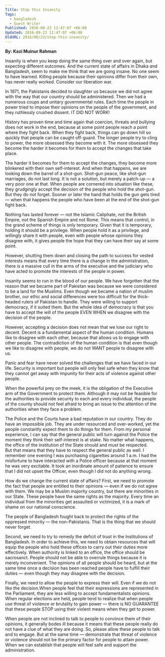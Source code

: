 ```yaml
---
Title: Stop this Insanity
Tags:
  - bangladesh
  - Guest Writer
Published: 2016-08-23 11:47:07 +06:00
Updated: 2016-08-23 11:47:07 +06:00
OldURL: 2016/08/23/stop-this-insanity/
---
```


<strong>By: Kazi  Muinur Rahman</strong> 

Insanity is when you keep doing the same thing over and over again, but expecting 
different outcomes. And the current state of affairs in Dhaka and Bangladesh, seem to make 
me think that we are going insane. No one seem to have learned. Killing people because their 
opinions differ from their own, has never really worked. Consider our liberation war.  

In 1971, the Pakistanis decided to slaughter us because we did not agree with the way 
that our country should be administered. Then we had a numerous coups and unitary 
governmental rules. Each time the people in power tried to impose their opinions on the 
people of the government, and they ruthlessly crushed dissent. IT DID NOT WORK! 

History has proven time and time again that coercion, threats and bullying does not 
work in the end, because at some point people reach a point where they fight back. When 
they fight back, things can go down hill so quickly that people can be caught off-guard. The 
longer people try to cling to power, the more obsessed they become with it. The more 
obsessed they become the harder it becomes for them to accept the changes that take place.  

The harder it becomes for them to accept the changes, they become more blinkered 
with their own self-interest. And when that happens, we are looking down the barrel of a 
shot-gun. Shot-gun peace, like shot-gun marriages, do not last long. It is not a solution, but 
merely a patch-up — a very poor one at that. When people are cornered into situation like 
these, they grudgingly accept the decision of the people who hold the shot-gun. But they do 
not forget. Sooner or later the hand that holds the gun gets tired — when that happens the 
people who have been at the end of the shot-gun fight back.  

Nothing has lasted forever — not the Islamic Caliphate, not the British Empire, not the 
Spanish Empire and not Rome. This means that control, in the grand scheme of things is 
only temporary. Given that it is temporary, holding it should be a privilege. When people hold 
it as a privilege, and willingly share it with people, even with people whose opinions they 
disagree with, it gives people the hope that they can have their say at some point.  

However, shutting them down and closing the path to success for vested interests means 
that every time there is a change in the administration, there is a massive cull in the arms of 
the executive and the judiciary who have acted to promote the interests of the people in 
power.  

Insanity seems to run in the blood of our people. We have forgotten that the reason that 
we became part of Pakistan was because we were considered to be a land for the Muslims. 
Even though we became a nation of muslim brother, our ethic and social differences were too 
difficult for the thick-headed rulers of Pakistan to handle. They were willing to support 
democracy, if it suited them. But the whole idea of democracy is that you have to accept the 
will of the people EVEN WHEN we disagree with the decision of the people.  

However, accepting a decision does not mean that we lose our right to decent. Decent is 
a fundamental aspect of the human condition. Humans like to disagree with each other, 
because that allows us to engage with other people. The contradiction of the human 
condition is that even though we like to disagree with people, we do not WANT people to 
disagree with us.  

Panic and fear have never solved the challenges that we have faced in our life. Security 
is important but people will only feel safe when they know that they cannot get away with 
impunity for their acts of violence against other people.  

When the powerful prey on the meek, it is the obligation of the Executive arm of the 
Government to protect them. Although it may not be feasible for the authorities to provide 
security to each and every individual, the people of the county should not feel afraid to bring 
an issue to the attention of the authorities when they face a problem.  

The Police and the Courts have a bad reputation in our country. They do have an 
impossible job. They are under resourced and over-worked, yet the people constantly expect 
them to do things for them. From my personal experience, I can say that the general public 
will turn against the Police the moment they think their self-interest is at stake. No matter 
what happens, the office of the institution of the State should and must be respected.  
But that means that they have to respect the general public as well. I remember one 
evening I was purchasing cigarettes around 1 a.m. I had the misfortune to have interacted 
with a Police officer because at that moment he was very excitable. It took an inordinate 
amount of patience to ensure that I did not upset the Officer, even though I did not do 
anything wrong.  

How do we change the current state of affairs? First, we need to promote the fact that 
people are entitled to their opinions — even if we do not agree with them. We may be a 
Muslim majority country, but there are minorities in our State. These people have the same 
rights as the majority. Every time an individual from the minorities get assaulted or 
victimized,  it is a mark of shame on our national conscience.  

The people of Bangladesh fought back to protect the rights of the oppressed minority — 
the non-Pakistanis. That is the thing that we should never forget.  

Second, we need to try to remedy the deficit of trust in the Institutions of Bangladesh. 
In order to achieve this, we need to obtain resources that will equip the people who hold these 
offices to carry out their duties more effectively. When authority is linked to an office, the 
office should be sacrosanct. People should not be able to overrule things because it is merely 
inconvenient. The opinions of all people should be heard, but at the same time once a 
decision has been reached people have to fulfill their duties — even though they may disagree 
with the decision.  

Finally, we need to allow the people to express their will. Even if we do not like the 
decision.When people feel that their expressions are represented in the Parliament, they are 
less willing to accept fundamentalists opinions. When regular elections are held, people tend 
to realize that when people use threat of violence or brutality to gain power — there is NO 
GUARANTEE that these people STOP using their violent means when they get to power. 

When people are not inclined to talk to people to convince them of their opinions, it generally 
bodes ill because it means that these people really do not have a clue of what they are doing. 
So, please allow these people to talk and to engage. But at the same time — demonstrate that 
threat of violence or violence should not be the primary factor for people to attain power. 
When we can establish that people will feel safe and support the administration.  

